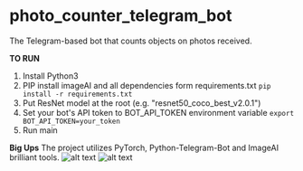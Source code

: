 # photo_counter_telegram_bot
The Telegram-based bot that counts objects on photos received.

**TO RUN**
1. Install Python3
2. PIP install imageAI and all dependencies form requirements.txt
`pip install -r requirements.txt`
3. Put ResNet model at the root (e.g. "resnet50_coco_best_v2.0.1")
4. Set your bot's API token to BOT_API_TOKEN environment variable
`export BOT_API_TOKEN=your_token`
5. Run main

**Big Ups**
The project utilizes PyTorch, Python-Telegram-Bot and ImageAI brilliant tools.
![alt text](https://ibb.co/Ns46QnL)
![alt text](https://ibb.co/JskR3Ry)

